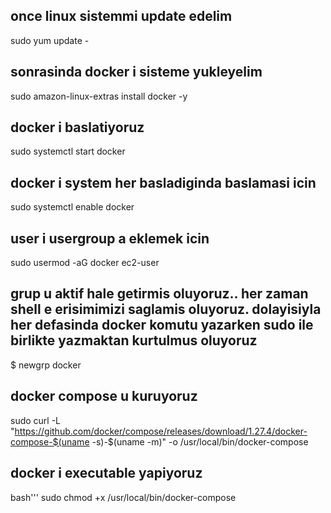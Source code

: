 ## once linux sistemmi update edelim
sudo yum update - 

## sonrasinda docker i sisteme yukleyelim
sudo  amazon-linux-extras install docker -y

## docker i baslatiyoruz
sudo systemctl start docker

## docker i system her basladiginda baslamasi icin
sudo systemctl enable docker

## user i usergroup a eklemek icin
sudo usermod  -aG  docker ec2-user

## grup u aktif hale getirmis oluyoruz.. her zaman shell e erisimimizi saglamis oluyoruz. dolayisiyla her defasinda docker komutu yazarken sudo ile birlikte yazmaktan kurtulmus oluyoruz
$ newgrp docker

## docker compose u kuruyoruz
sudo curl -L "https://github.com/docker/compose/releases/download/1.27.4/docker-compose-$(uname -s)-$(uname -m)" -o /usr/local/bin/docker-compose

## docker i executable yapiyoruz
bash'''
sudo chmod +x /usr/local/bin/docker-compose

